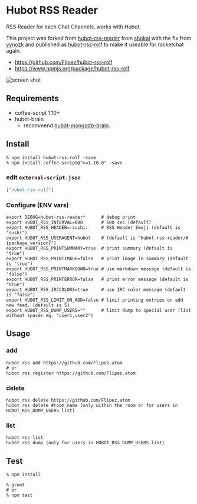 Hubot RSS Reader
================
RSS Reader for each Chat Channels, works with Hubot.

This project was forked from [hubot-rss-reader](https://github.com/shokai/hubot-rss-reader)
from [shokai](https://github.com/shokai) with the fix from [yynozk](https://github.com/yynozk)
and published as [hubot-rss-rolf](https://www.npmjs.com/package/hubot-rss-rolf) to make it useable for rocketchat again.

- https://github.com/Flipez/hubot-rss-rolf
- https://www.npmjs.org/package/hubot-rss-rolf

![screen shot](http://gyazo.com/234dfb14d76bb3de9efd88bfe8dc6522.png)

Requirements
------------

- coffee-script 1.10+
- hubot-brain
  - recommend [hubot-mongodb-brain](http://npmjs.com/package/hubot-mongodb-brain).

Install
-------

    % npm install hubot-rss-rolf -save
    % npm install coffee-script@">=1.10.0" -save

### edit `external-script.json`

```json
["hubot-rss-rolf"]
```

### Configure (ENV vars)

    export DEBUG=hubot-rss-reader*      # debug print
    export HUBOT_RSS_INTERVAL=600       # 600 sec (default)
    export HUBOT_RSS_HEADER=:sushi:     # RSS Header Emoji (default is "sushi")
    export HUBOT_RSS_USERAGENT=hubot    # (default is "hubot-rss-reader/#{package_version}")
    export HUBOT_RSS_PRINTSUMMARY=true  # print summary (default is "true")
    export HUBOT_RSS_PRINTIMAGE=false   # print image in summary (default is "true")
    export HUBOT_RSS_PRINTMARKDOWN=true # use markdown message (default is "false")
    export HUBOT_RSS_PRINTERROR=false   # print error message (default is "true")
    export HUBOT_RSS_IRCCOLORS=true     # use IRC color message (default is "false")
    export HUBOT_RSS_LIMIT_ON_ADD=false # limit printing entries on add new feed. (default is 5)
    export HUBOT_RSS_DUMP_USERS=""      # limit dump to special user (list without spaces eg. "user1,user2")

Usage
-----

### add

    hubot rss add https://github.com/Flipez.atom
    # or
    hubot rss register https://github.com/Flipez.atom


### delete

    hubot rss delete https://github.com/Flipez.atom
    hubot rss delete #room_name (only within the room or for users in HUBOT_RSS_DUMP_USERS list)

### list

    hubot rss list
    hubot rss dump (only for users in HUBOT_RSS_DUMP_USERS list)


Test
----

    % npm install

    % grunt
    # or
    % npm test
